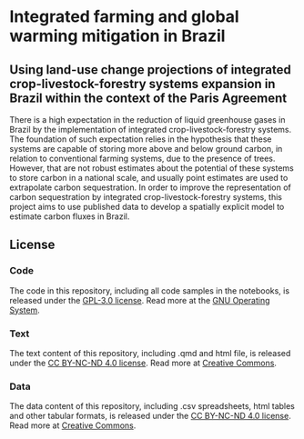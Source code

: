 
# Integrated farming and global warming mitigation in Brazil

## Using land-use change projections of integrated crop-livestock-forestry systems expansion in Brazil within the context of the Paris Agreement

There is a high expectation in the reduction of liquid greenhouse gases in Brazil by the implementation of integrated crop-livestock-forestry systems. The foundation of such expectation relies in the hypothesis that these systems are capable of storing more above and below ground carbon, in relation to conventional farming systems, due to the presence of trees. However, that are not robust estimates about the potential of these systems to store carbon in a national scale, and usually point estimates are used to extrapolate carbon sequestration. In order to improve the representation of carbon sequestration by integrated crop-livestock-forestry systems, this project aims to use published data to develop a spatially explicit model to estimate carbon fluxes in Brazil.

## License

### Code
The code in this repository, including all code samples in the notebooks, is released under the [GPL-3.0 license](LICENSE-CODE). Read more at the [GNU Operating System](https://www.gnu.org/licenses/gpl-3.0.html).

### Text
The text content of this repository, including .qmd and html file, is released under the [CC BY-NC-ND 4.0 license](LICENSE-TEXT). Read more at [Creative Commons](https://creativecommons.org/licenses/by-nc-nd/4.0/legalcode).

### Data 
The data content of this repository, including .csv spreadsheets, html tables and other tabular formats, is released under the [CC BY-NC-ND 4.0 license](LICENSE-DATA). Read more at [Creative Commons](https://creativecommons.org/licenses/by-nc-nd/4.0/legalcode).
